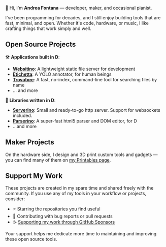 👋 Hi, I'm __Andrea Fontana__ — developer, maker, and occasional pianist.

I've been programming for decades, and I still enjoy building tools that are fast, minimal, and open. Whether it's code, hardware, or music, I like crafting things that work simply and well.

## Open Source Projects

🛠 **Applications built in D**:

- [**Websitino**](https://github.com/trikko/websitino): A lightweight static file server for development
- [**Etichetta**](https://github.com/trikko/etichetta): A YOLO annotator, for human beings
- [**Trovatore**](https://github.com/trikko/trovatore): A fast, no-index, command-line tool for searching files by name
- ... and more

🔧 **Libraries written in D**:

- [**Serverino**](https://github.com/trikko/serverino): Small and ready-to-go http server. Support for websockets included.
- [**Parserino**](https://github.com/trikko/parserino): A super-fast html5 parser and DOM editor, for D
- ...and more

## Maker Projects

On the hardware side, I design and 3D print custom tools and gadgets — you can find many of them on [my Printables page](https://www.printables.com/@AndreaFontana).

## Support My Work

These projects are created in my spare time and shared freely with the community. If you use any of my tools in your workflow or projects, consider:

- ⭐ Starring the repositories you find useful
- 🐛 Contributing with bug reports or pull requests
- ☕ [Supporting my work through GitHub Sponsors](https://github.com/sponsors/trikko)

Your support helps me dedicate more time to maintaining and improving these open source tools.
